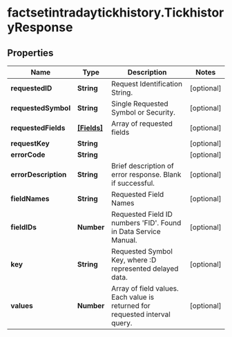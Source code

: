 # factsetintradaytickhistory.TickhistoryResponse

## Properties

Name | Type | Description | Notes
------------ | ------------- | ------------- | -------------
**requestedID** | **String** | Request Identification String. | [optional] 
**requestedSymbol** | **String** | Single Requested Symbol or Security. | [optional] 
**requestedFields** | [**[Fields]**](Fields.md) | Array of requested fields  | [optional] 
**requestKey** | **String** |  | [optional] 
**errorCode** | **String** |  | [optional] 
**errorDescription** | **String** | Brief description of error response. Blank if successful. | [optional] 
**fieldNames** | **String** | Requested Field Names | [optional] 
**fieldIDs** | **Number** | Requested Field ID numbers &#39;FID&#39;. Found in Data Service Manual. | [optional] 
**key** | **String** | Requested Symbol Key, where :D represented delayed data. | [optional] 
**values** | **Number** | Array of field values. Each value is returned for requested interval query. | [optional] 


